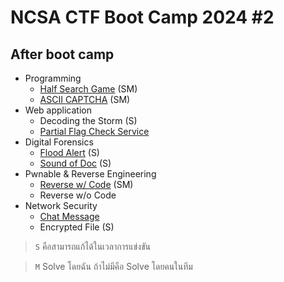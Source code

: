 # NCSA CTF Boot Camp 2024 #2

## After boot camp

- Programming
  - [Half Search Game](./half-search-game.md) (SM)
  - [ASCII CAPTCHA](./ascii-captcha.md) (SM)
- Web application
  - Decoding the Storm (S)
  - [Partial Flag Check Service](./partial-flag-check-service.md)
- Digital Forensics
  - [Flood Alert](./flood-alert.md) (S)
  - [Sound of Doc](./sound-of-doc.md) (S)
- Pwnable & Reverse Engineering
  - [Reverse w/ Code](./reverse-w-code.md) (SM)
  - Reverse w/o Code
- Network Security
  - [Chat Message](./chat-message.md)
  - Encrypted File (S)

> `S` คือสามารถแก้ได้ในเวลาการแข่งขัน

> `M` Solve โดยฉัน ถ้าไม่มีคือ Solve โดยคนในทีม

